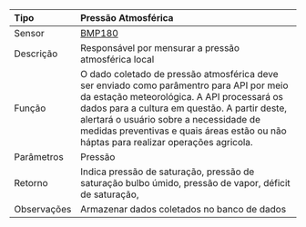 | Tipo | Pressão Atmosférica |
| :--- | :--- |
| Sensor | [BMP180](/bmp180.md) |
| Descrição | Responsável por mensurar a pressão atmosférica local |
| Função | O dado coletado de pressão atmosférica deve ser enviado como parâmentro para API por meio da estação meteorológica. A API processará os dados para a cultura em questão. A partir deste, alertará o usuário sobre a necessidade de medidas preventivas e quais áreas estão ou não háptas para realizar operações agricola. |
| Parâmetros | Pressão  |
| Retorno | Indica pressão de saturação, pressão de saturação bulbo úmido, pressão de vapor, déficit de saturação,   |
| Observações | Armazenar dados coletados no banco de dados |



